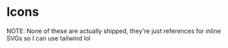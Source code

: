 # Icons

NOTE: None of these are actually shipped, they're just references for inline SVGs so I can use tailwind lol
